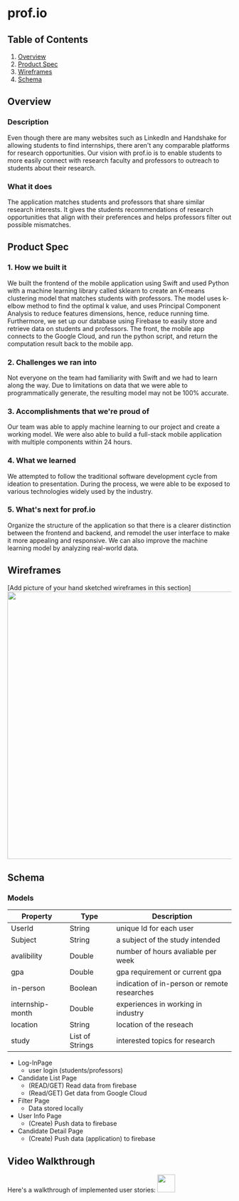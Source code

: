 # prof.io

## Table of Contents
1. [Overview](#Overview)
1. [Product Spec](#Product-Spec)
1. [Wireframes](#Wireframes)
2. [Schema](#Schema)

## Overview
### Description <br>
Even though there are many websites such as LinkedIn and Handshake for allowing students to find internships, there aren't any comparable platforms for research opportunities. Our vision with prof.io is to enable students to more easily connect with research faculty and professors to outreach to students about their research.

### What it does <br>
The application matches students and professors that share similar research interests. It gives the students recommendations of research opportunities that align with their preferences and helps professors filter out possible mismatches.

## Product Spec

### 1. How we built it <br>
We built the frontend of the mobile application using Swift and used Python with a machine learning library called sklearn to create an K-means clustering model that matches students with professors. The model uses k-elbow method to find the optimal k value, and uses Principal Component Analysis to reduce features dimensions, hence, reduce running time. Furthermore, we set up our database using Firebase to easily store and retrieve data on students and professors. The front, the mobile app connects  to the Google Cloud, and run the python script, and return the computation result back to the mobile app.


### 2. Challenges we ran into <br>
Not everyone on the team had familiarity with Swift and we had to learn along the way. Due to limitations on data that we were able to programmatically generate, the resulting model may not be 100% accurate.


### 3. Accomplishments that we're proud of <br>
Our team was able to apply machine learning to our project and create a working model. We were also able to build a full-stack mobile application with multiple components within 24 hours.

### 4. What we learned <br>
We attempted to follow the traditional software development cycle from ideation to presentation. During the process, we were able to be exposed to various technologies widely used by the industry.

### 5. What's next for prof.io <br>
Organize the structure of the application so that there is a clearer distinction between the frontend and backend, and remodel the user interface to make it more appealing and responsive. We can also improve the machine learning model by analyzing real-world data.

## Wireframes
[Add picture of your hand sketched wireframes in this section]
<img src="https://imgur.com/a/YmeDI2q" width=600>

## Schema 

### Models
| Property |  Type  | Description |
|----------|--------|-------------|
| UserId   | String | unique Id for each user|
| Subject  | String | a subject of the study intended|
| avalibility | Double | number of hours avaliable per week |
| gpa | Double | gpa requirement or current gpa |
| in-person | Boolean | indication of in-person or remote researches |
| internship-month | Double | experiences in working in industry |
| location | String | location of the reseach|
| study | List of Strings | interested topics for research|

* Log-InPage
    * user login (students/professors)
* Candidate List Page
    * (READ/GET) Read data from firebase
    * (Read/GET) Get data from Google Cloud
* Filter Page
    * Data stored locally
* User Info Page
    * (Create) Push data to firebase
* Candidate Detail Page
    * (Create) Push data (application) to firebase


## Video Walkthrough

Here's a walkthrough of implemented user stories:
<img src="http://g.recordit.co/QeqZrFlq89.gif" width="40" height="40" />
